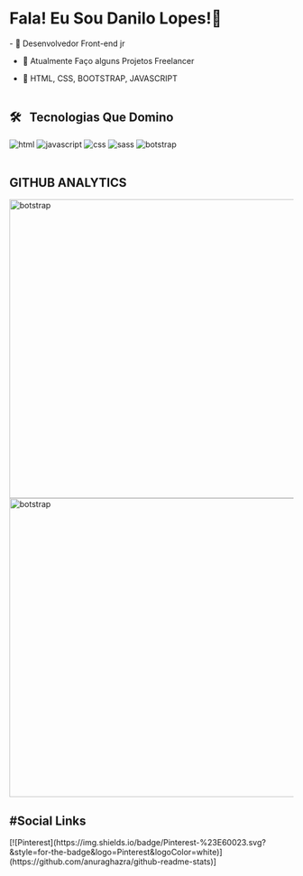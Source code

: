 <h1>Fala! Eu Sou Danilo Lopes!👋</h1>
- 🔴 Desenvolvedor Front-end jr

- 🔴 Atualmente Faço alguns Projetos Freelancer

- 🔴 HTML, CSS, BOOTSTRAP, JAVASCRIPT
<br></br>
<h2>🛠 &nbsp; Tecnologias Que Domino </h2>
<img align="center" alt="html" src="https://img.shields.io/badge/HTML5-E34F26?style=for-the-badge&logo=html5&logoColor=white">
<img align="center" alt="javascript" src="https://img.shields.io/badge/JavaScript-323330?style=for-the-badge&logo=javascript&logoColor=F7DF1E">
<img align="center" alt="css" src="https://img.shields.io/badge/CSS3-1572B6?style=for-the-badge&logo=css3&logoColor=white">
<img align="center" alt="sass" src="https://img.shields.io/badge/Sass-CC6699?style=for-the-badge&logo=sass&logoColor=white">
<img align="center" alt="botstrap" src="https://img.shields.io/badge/Bootstrap-563D7C?style=for-the-badge&logo=bootstrap&logoColor=white">
<br></br>
<h2>GITHUB ANALYTICS</h2>
<p align="left">
<img width="530em" alt="botstrap" src="https://github-readme-stats.vercel.app/api?username=daniloalveslopes&show_icons=true&theme=dracula&layout=compact">
<img width="530em" alt="botstrap" src="https://github-readme-stats.vercel.app/api/top-langs/?username=daniloalveslopes&layout=compact">
</p>
<h2> #Social Links</h2>
[![Pinterest](https://img.shields.io/badge/Pinterest-%23E60023.svg?&style=for-the-badge&logo=Pinterest&logoColor=white)](https://github.com/anuraghazra/github-readme-stats)]
